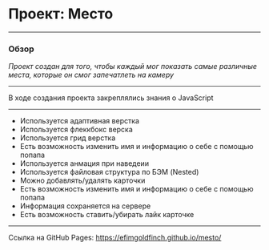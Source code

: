 # Проект: Место
***
### Обзор
*Проект создан для того, чтобы каждый мог показать самые различные места, которые он смог запечатлеть на камеру*
***
В ходе создания проекта закреплялись знания о JavaScript
***
* Используется адаптивная верстка
* Используется флеккбокс верска
* Используется грид верстка
* Есть возможность изменить имя и информацию о себе с помощью попапа
* Используется анмация при наведеии
* Используется файловая структура по БЭМ (Nested)
* Можно добавлять/удалять карточки
* Есть возможность изменить имя и информацию о себе с помощью попапа
* Информация сохраняется на сервере
* Есть возможность ставить/убирать лайк карточке
***
Ссылка на GitHub Pages: https://efimgoldfinch.github.io/mesto/
